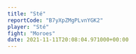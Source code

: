 ```yaml
---
title: "Sté"
reportCode: "B7yXpZMgPLvnYGK2"
player: "Sté"
fight: "Moroes"
date: 2021-11-11T20:08:04.971000+00:00
---
```


